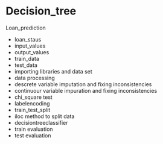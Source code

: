 # Decision_tree
Loan_prediction
- loan_staus
- input_values
- output_values
- train_data
- test_data
- importing libraries and data set
- data processing
- descrete variable imputation and fixing inconsistencies
- continuour variable impuration and fixing inconsistencies
- chi_square test
- labelencoding
- train_test_split
- iloc method to split data
- decisiontreeclassifier
- train evaluation
- test evaluation

